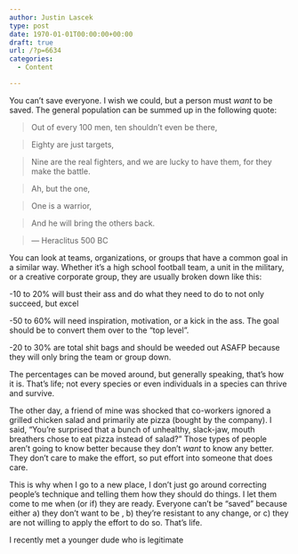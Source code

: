 ```yaml
---
author: Justin Lascek
type: post
date: 1970-01-01T00:00:00+00:00
draft: true
url: /?p=6634
categories:
  - Content

---
```

You can&#8217;t save everyone. I wish we could, but a person must _want_ to be saved. The general population can be summed up in the following quote: 

> Out of every 100 men, ten shouldn’t even be there,
      
> Eighty are just targets,
      
> Nine are the real fighters, and we are lucky to have them, for they make the battle.
      
> Ah, but the one,
      
> One is a warrior,
      
> And he will bring the others back.
  
> 
      
> — Heraclitus 500 BC 

You can look at teams, organizations, or groups that have a common goal in a similar way. Whether it&#8217;s a high school football team, a unit in the military, or a creative corporate group, they are usually broken down like this:
  

  
-10 to 20% will bust their ass and do what they need to do to not only succeed, but excel
  
-50 to 60% will need inspiration, motivation, or a kick in the ass. The goal should be to convert them over to the &#8220;top level&#8221;.
  
-20 to 30% are total shit bags and should be weeded out ASAFP because they will only bring the team or group down.
  

  
The percentages can be moved around, but generally speaking, that&#8217;s how it is. That&#8217;s life; not every species or even individuals in a species can thrive and survive.
  

  
The other day, a friend of mine was shocked that co-workers ignored a grilled chicken salad and primarily ate pizza (bought by the company). I said, &#8220;You&#8217;re surprised that a bunch of unhealthy, slack-jaw, mouth breathers chose to eat pizza instead of salad?&#8221; Those types of people aren&#8217;t going to know better because they don&#8217;t _want_ to know any better. They don&#8217;t care to make the effort, so put effort into someone that does care.
  

  
This is why when I go to a new place, I don&#8217;t just go around correcting people&#8217;s technique and telling them how they should do things. I let them come to me when (or if) they are ready. Everyone can&#8217;t be &#8220;saved&#8221; because either a) they don&#8217;t want to be , b) they&#8217;re resistant to any change, or c) they are not willing to apply the effort to do so. That&#8217;s life.
  

  
I recently met a younger dude who is legitimate
